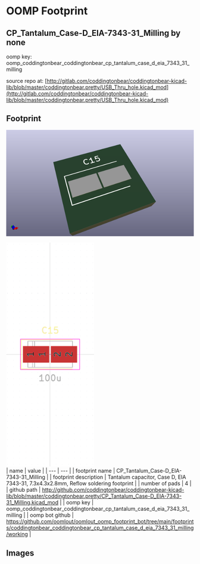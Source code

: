 # OOMP Footprint  
## CP_Tantalum_Case-D_EIA-7343-31_Milling  by none  
  
oomp key: oomp_coddingtonbear_coddingtonbear_cp_tantalum_case_d_eia_7343_31_milling  
  
source repo at: [http://gitlab.com/coddingtonbear/coddingtonbear-kicad-lib/blob/master/coddingtonbear.pretty/USB_Thru_hole.kicad_mod](http://gitlab.com/coddingtonbear/coddingtonbear-kicad-lib/blob/master/coddingtonbear.pretty/USB_Thru_hole.kicad_mod)  
## Footprint  
  
[![working_kicad_pcb_3d.png](working_kicad_pcb_3d_600.png)](working_kicad_pcb_3d.png)  
  
[![working.png](working_600.png)](working.png)  
| name | value | 
| --- | --- | 
| footprint name | CP_Tantalum_Case-D_EIA-7343-31_Milling | 
| footprint description | Tantalum capacitor, Case D, EIA 7343-31, 7.3x4.3x2.8mm, Reflow soldering footprint | 
| number of pads | 4 | 
| github path | http://github.com/coddingtonbear/coddingtonbear-kicad-lib/blob/master/coddingtonbear.pretty/CP_Tantalum_Case-D_EIA-7343-31_Milling.kicad_mod | 
| oomp key | oomp_coddingtonbear_coddingtonbear_cp_tantalum_case_d_eia_7343_31_milling | 
| oomp bot github | https://github.com/oomlout/oomlout_oomp_footprint_bot/tree/main/footprints/coddingtonbear_coddingtonbear_cp_tantalum_case_d_eia_7343_31_milling/working | 
## Images  

